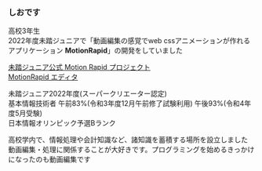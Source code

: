 ### しおです
高校3年生<br>
2022年度未踏ジュニアで「動画編集の感覚でweb cssアニメーションが作れるアプリケーション **MotionRapid**」の開発をしていました<br>

[未踏ジュニア公式 Motion Rapid プロジェクト](https://jr.mitou.org/projects/2022/motion_rapid)<br>
[MotionRapid エディタ](https://motion-rapid-service.github.io/MotionRapid/)<br>

未踏ジュニア2022年度(スーパークリエーター認定)<br>
基本情報技術者 午前83%(令和3年度12月午前修了試験利用) 午後93%(令和4年度5月受験)<br>
日本情報オリンピック予選Bランク<br>

高校学内で、情報処理や会計知識など、諸知識を蓄積する場所を設立しました<br>
動画編集・処理に関係することが大好きです。プログラミングを始めるきっかけになったのも動画編集です<br>

<!--
**Shio3001/Shio3001** is a ✨ _special_ ✨ repository because its `README.md` (this file) appears on your GitHub profile.

Here are some ideas to get you started:

- 🔭 I’m currently working on ...
- 🌱 I’m currently learning ...
- 👯 I’m looking to collaborate on ...
- 🤔 I’m looking for help with ...
- 💬 Ask me about ...
- 📫 How to reach me: ...
- 😄 Pronouns: ...
- ⚡ Fun fact: ...
-->
